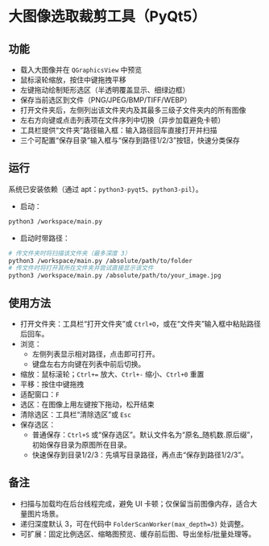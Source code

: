 # 大图像选取裁剪工具（PyQt5）

## 功能
- 载入大图像并在 `QGraphicsView` 中预览
- 鼠标滚轮缩放，按住中键拖拽平移
- 左键拖动绘制矩形选区（半透明覆盖显示、细绿边框）
- 保存当前选区到文件（PNG/JPEG/BMP/TIFF/WEBP）
- 打开文件夹后，左侧列出该文件夹内及其最多三级子文件夹内的所有图像
- 左右方向键或点击列表项在文件序列中切换（异步加载避免卡顿）
- 工具栏提供“文件夹”路径输入框：输入路径回车直接打开并扫描
- 三个可配置“保存目录”输入框与“保存到路径1/2/3”按钮，快速分类保存

## 运行
系统已安装依赖（通过 apt：`python3-pyqt5`、`python3-pil`）。

- 启动：
```bash
python3 /workspace/main.py
```
- 启动时带路径：
```bash
# 传文件夹时将扫描该文件夹（最多深度 3）
python3 /workspace/main.py /absolute/path/to/folder
# 传文件时将打开其所在文件夹并尝试直接显示该文件
python3 /workspace/main.py /absolute/path/to/your_image.jpg
```

## 使用方法
- 打开文件夹：工具栏“打开文件夹”或 `Ctrl+O`，或在“文件夹”输入框中粘贴路径后回车。
- 浏览：
  - 左侧列表显示相对路径，点击即可打开。
  - 键盘左右方向键在列表中前后切换。
- 缩放：鼠标滚轮；`Ctrl+=` 放大、`Ctrl+-` 缩小、`Ctrl+0` 重置
- 平移：按住中键拖拽
- 适配窗口：`F`
- 选区：在图像上用左键按下拖动，松开结束
- 清除选区：工具栏“清除选区”或 `Esc`
- 保存选区：
  - 普通保存：`Ctrl+S` 或“保存选区”。默认文件名为“原名_随机数.原后缀”，初始保存目录为原图所在目录。
  - 快速保存到目录1/2/3：先填写目录路径，再点击“保存到路径1/2/3”。

## 备注
- 扫描与加载均在后台线程完成，避免 UI 卡顿；仅保留当前图像内存，适合大量图片场景。
- 递归深度默认 3，可在代码中 `FolderScanWorker(max_depth=3)` 处调整。
- 可扩展：固定比例选区、缩略图预览、缓存前后图、导出坐标/批量处理等。